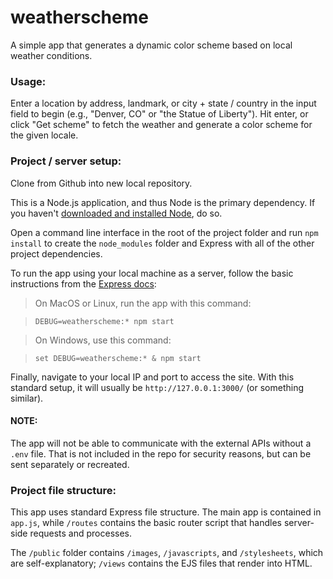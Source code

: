 # weatherscheme
A simple app that generates a dynamic color scheme based on local weather conditions.

### Usage:
Enter a location by address, landmark, or city + state / country in the input field to begin (e.g., "Denver, CO" or "the Statue of Liberty"). Hit enter, or click "Get scheme" to fetch the weather and generate a color scheme for the given locale.

### Project / server setup:
Clone from Github into new local repository.

This is a Node.js application, and thus Node is the primary dependency. If you haven't [downloaded and installed Node](https://nodejs.org/), do so.

Open a command line interface in the root of the project folder and run `npm install` to create the `node_modules` folder and Express with all of the other project dependencies.

To run the app using your local machine as a server, follow the basic instructions from the [Express docs](https://expressjs.com/en/starter/generator.html):

> On MacOS or Linux, run the app with this command:

> `DEBUG=weatherscheme:* npm start`

> On Windows, use this command:

> `set DEBUG=weatherscheme:* & npm start`

Finally, navigate to your local IP and port to access the site. With this standard setup, it will usually be `http://127.0.0.1:3000/` (or something similar).

#### NOTE:
The app will not be able to communicate with the external APIs without a `.env` file. That is not included in the repo for security reasons, but can be sent separately or recreated.

### Project file structure:
This app uses standard Express file structure. The main app is contained in `app.js`, while `/routes` contains the basic router script that handles server-side requests and processes.

The `/public` folder contains `/images`, `/javascripts`, and `/stylesheets`, which are self-explanatory; `/views` contains the EJS files that render into HTML.
